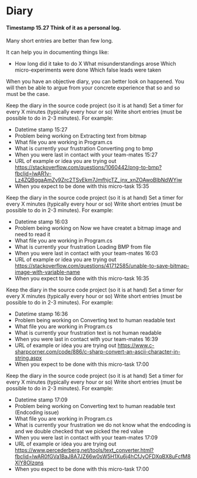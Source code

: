 ﻿# Diary

#### Timestamp 15.27  Think of it as a personal log.

Many short entries are better than few long.

It can help you in documenting things like:
* How long did it take to do X
What misunderstandings arose
Which micro-experiments were done
Which false leads were taken

When you have an objective diary, you can better look on happened. You will then be able to argue from your concrete experience that so and so must be the case.


Keep the diary in the source code project (so it is at hand)
Set a timer for every X minutes (typically every hour or so)
Write short entries (must be possible to do in 2-3 minutes). For example:
* Datetime stamp
15:27
* Problem being working on
Extracting text from bitmap
* What file you are working in
Program.cs
* What is currently your frustration
Converting png to bmp
* When you were last in contact with your team-mates
15:27
* URL of example or idea you are trying out
https://stackoverflow.com/questions/1060442/png-to-bmp?fbclid=IwAR1v-Lz4ZQBggaAmZy9Zrc2TSvEkm7JmfhjcTZ_jnx_xnZOAwoBIbNdWYjw
* When you expect to be done with this micro-task
15:35





Keep the diary in the source code project (so it is at hand)
Set a timer for every X minutes (typically every hour or so)
Write short entries (must be possible to do in 2-3 minutes). For example:
* Datetime stamp
16:03
* Problem being working on
Now we have createt a bitmap image and need to read it
* What file you are working in
Program.cs
* What is currently your frustration
Loading BMP from file
* When you were last in contact with your team-mates
16:03
* URL of example or idea you are trying out
https://stackoverflow.com/questions/41712585/unable-to-save-bitmap-image-with-variable-name
* When you expect to be done with this micro-task
16:35






Keep the diary in the source code project (so it is at hand)
Set a timer for every X minutes (typically every hour or so)
Write short entries (must be possible to do in 2-3 minutes). For example:
* Datetime stamp
16:36
* Problem being working on
Converting text to human readable text 
* What file you are working in
Program.cs
* What is currently your frustration
text is not human readable
* When you were last in contact with your team-mates
16:39
* URL of example or idea you are trying out
https://www.c-sharpcorner.com/code/886/c-sharp-convert-an-ascii-character-in-string.aspx
* When you expect to be done with this micro-task
17:00





Keep the diary in the source code project (so it is at hand)
Set a timer for every X minutes (typically every hour or so)
Write short entries (must be possible to do in 2-3 minutes). For example:
* Datetime stamp
17:09
* Problem being working on
Converting text to human readable text (Endcoding issue) 
* What file you are working in
Program.cs
* What is currently your frustration
we do not know what the endcoding is and we double checked that we picked the red value
* When you were last in contact with your team-mates
17:09
* URL of example or idea you are trying out
https://www.percederberg.net/tools/text_converter.html?fbclid=IwAR0fGVa1BaJ8A7JZ66w0sW5H1Xu6j4hCfJyOFDXqBX8uFcfM8XlY8OIzqns
* When you expect to be done with this micro-task
17:00


